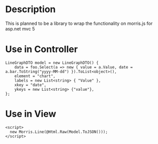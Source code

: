 Description
==
This is planned to be a library to wrap the functionality on morris.js for asp.net mvc 5

Use in Controller
==
```
LineGraphDTO model = new LineGraphDTO() {
    data = foo.Select(a => new { value = a.Value, date = a.bar.ToString("yyyy-MM-dd") }).ToList<object>(),
    element = "chart",
    labels = new List<string> { "Value" },
    xkey = "date",
    ykeys = new List<string> {"value"},
};
```

Use in View
==
```
<script>
  new Morris.Line(@Html.Raw(Model.ToJSON()));
</script>
```